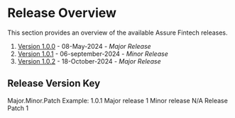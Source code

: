 # Release Overview 
This section provides an overview of the available Assure Fintech releases. 

1. [Version 1.0.0](./V1.0.0.md) - 08-May-2024 - *Major Release*
2. [Version 1.0.1](./V1.0.1.md) - 06-september-2024 - *Minor Release*
3.  [Version 1.0.2](./V1.0.2.md) - 18-October-2024 - *Major Release*


## Release Version Key
Major.Minor.Patch
Example:
1.0.1
Major release 1
Minor release N/A
Release Patch 1

